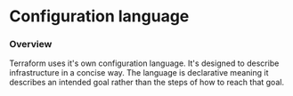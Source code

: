 # Configuration language

### Overview
Terraform uses it's own configuration language. 
It's designed to describe infrastructure in a concise way. 
The language is declarative meaning it describes an intended goal rather than the steps of how to reach that goal.

